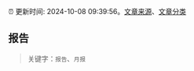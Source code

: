 :alarm_clock: 更新时间: 2024-10-08 09:39:56。[文章来源](/README.md)、[文章分类](/TAGS.md)

## 报告


> 关键字：`报告`、`月报`



